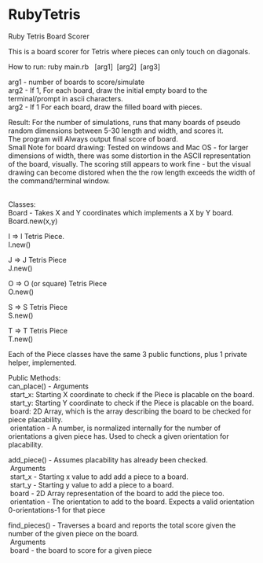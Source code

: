# RubyTetris
Ruby Tetris Board Scorer

This is a board scorer for Tetris where pieces can only touch on diagonals.

How to run:
  ruby main.rb &nbsp; [arg1]&nbsp; [arg2] &nbsp;[arg3]<br>
  
  arg1 - number of boards to score/simulate <br>
  arg2 - If 1, For each board, draw the initial empty board to the terminal/prompt in ascii characters.<br>
  arg2 - If 1  For each board, draw the filled board with pieces.<br>

Result:
  For the number of simulations, runs that many boards of pseudo random dimensions between 5-30 length and width, and scores it.<br>
  The program will Always output final score of board.<br>
  Small Note for board drawing: Tested on windows and Mac OS - for larger dimensions of width, there was some distortion in the ASCII
  representation of the board, visually. The scoring still appears to work fine - but the visual drawing can become distored when the
  the row length exceeds the width of the command/terminal window.<br><br>

Classes:<br>
  Board - Takes X and Y coordinates which implements a X by Y board.<br>
    Board.new(x,y)<br>
  
  I => I Tetris Piece.<br>
    I.new()<br>
    
  J => J Tetris Piece<br>
    J.new()<br>
    
  O => O (or square) Tetris Piece<br>
    O.new()<br>
    
  S => S Tetris Piece<br>
    S.new()<br>
    
  T => T Tetris Piece <br>
    T.new()<br>
    
Each of the Piece classes have the same 3 public functions, plus 1 private helper, implemented.

Public Methods:<br>
can_place() - Arguments<br>
  &nbsp;start_x: Starting X coordinate to check if the Piece is placable on the board.<br>
  &nbsp;start_y: Starting Y coordinate to check if the Piece is placable on the board.<br>
  &nbsp;board: 2D Array, which is the array describing the board to be checked for piece placability.<br>
  &nbsp;orientation - A number, is normalized internally for the number of orientations a given piece has. Used to check a given orientation for placability.<br>
  
  
add_piece() - Assumes placability has already been checked.<br>
  &nbsp;Arguments<br>
  &nbsp;start_x - Starting x value to add add a piece to a board.<br>
  &nbsp;start_y - Starting y value to add a piece to a board.<br>
  &nbsp;board -   2D Array representation of the board to add the piece too.<br>
  &nbsp;orientation - The orientation to add to the board. Expects a valid orientation 0-orientations-1 for that piece<br>
  
  find_pieces() - Traverses a board and reports the total score given the number of the given piece on the board.<br>
    &nbsp;Arguments<br>
    &nbsp;board - the board to score for a given piece
